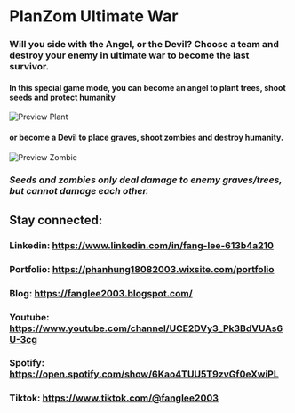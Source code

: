 # PlanZom Ultimate War
### Will you side with the **Angel**, or the **Devil**? Choose a team and destroy your enemy in ultimate war to become the last survivor.

#### In this special game mode, you can become an angel to plant trees, shoot seeds and protect humanity 
![Preview Plant](https://user-images.githubusercontent.com/75077747/177241862-8d44b211-6b23-4731-80ab-d4b3824b44ea.png)

#### or become a Devil to place graves, shoot zombies and destroy humanity.
![Preview Zombie](https://user-images.githubusercontent.com/75077747/177241921-34b2bc11-5c6f-4de3-ae34-2a5e6f948c4b.png)

### *Seeds and zombies only deal damage to enemy graves/trees, but cannot damage each other.*

## Stay connected:

### Linkedin: https://www.linkedin.com/in/fang-lee-613b4a210
### Portfolio: https://phanhung18082003.wixsite.com/portfolio
### Blog: https://fanglee2003.blogspot.com/
### Youtube: https://www.youtube.com/channel/UCE2DVy3_Pk3BdVUAs6U-3cg
### Spotify: https://open.spotify.com/show/6Kao4TUU5T9zvGf0eXwiPL
### Tiktok: https://www.tiktok.com/@fanglee2003
